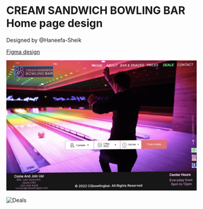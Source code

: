 # CREAM SANDWICH BOWLING BAR Home page design

Designed by @Haneefa-Sheik

[Figma design](https://www.figma.com/file/tSFe7o1uggkGUh1SitIrVy/Home-Page?node-id=0%3A1)

![Cream sandwich bowling bar](https://github.com/Haneefa-Shaik/UX-UI--co-design-week-2/raw/master/planning/assets/Bowlingbar.jpg)

![Deals](https://media.discordapp.net/attachments/955136362523271229/971324508852060170/Screenshot_2022-05-04_at_10.15.38.png?width=790&height=450)
